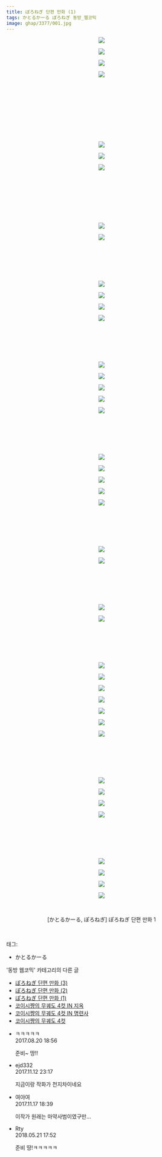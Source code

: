 ```yaml
---
title: ぽろねぎ 단편 만화 (1)
tags: かとるかーる ぽろねぎ 동방_웹코믹
image: ghap/3377/001.jpg
---
```

<div class="article">
<p style="text-align: center; clear: none; float: none;"><img src="{{ site.nasurl }}/ghap/3377/001.jpg"/></p>
<p style="text-align: center; clear: none; float: none;"><img src="{{ site.nasurl }}/ghap/3377/002.jpg"/></p>
<p style="text-align: center; clear: none; float: none;"><img src="{{ site.nasurl }}/ghap/3377/003.jpg"/></p>
<p style="text-align: center; clear: none; float: none;"><img src="{{ site.nasurl }}/ghap/3377/004.jpg"/></p>
<p style="text-align: center; clear: none; float: none;"><br/></p>
<p style="text-align: center; clear: none; float: none;"><br/></p>
<p style="text-align: center; clear: none; float: none;"><br/></p>
<p style="text-align: center; clear: none; float: none;"><br/></p>
<p style="text-align: center; clear: none; float: none;"><br/></p>
<p style="text-align: center; clear: none; float: none;"><img src="{{ site.nasurl }}/ghap/3377/005.jpg"/></p>
<p style="text-align: center; clear: none; float: none;"><img src="{{ site.nasurl }}/ghap/3377/006.jpg"/></p>
<p style="text-align: center; clear: none; float: none;"><img src="{{ site.nasurl }}/ghap/3377/007.jpg"/></p>
<p style="text-align: center; clear: none; float: none;"><br/></p>
<p style="text-align: center; clear: none; float: none;"><br/></p>
<p style="text-align: center; clear: none; float: none;"><br/></p>
<p style="text-align: center; clear: none; float: none;"><br/></p>
<p style="text-align: center; clear: none; float: none;"><img src="{{ site.nasurl }}/ghap/3377/008.jpg"/></p>
<p style="text-align: center; clear: none; float: none;"><img src="{{ site.nasurl }}/ghap/3377/009.jpg"/></p>
<p style="text-align: center; clear: none; float: none;"><br/></p>
<p style="text-align: center; clear: none; float: none;"><br/></p>
<p style="text-align: center; clear: none; float: none;"><br/></p>
<p style="text-align: center; clear: none; float: none;"><img src="{{ site.nasurl }}/ghap/3377/010.jpg"/></p>
<p style="text-align: center; clear: none; float: none;"><img src="{{ site.nasurl }}/ghap/3377/011.jpg"/></p>
<p style="text-align: center; clear: none; float: none;"><img src="{{ site.nasurl }}/ghap/3377/012.jpg"/></p>
<p style="text-align: center; clear: none; float: none;"><img src="{{ site.nasurl }}/ghap/3377/013.jpg"/></p>
<p style="text-align: center; clear: none; float: none;"><br/></p>
<p style="text-align: center; clear: none; float: none;"><br/></p>
<p style="text-align: center; clear: none; float: none;"><br/></p>
<p style="text-align: center; clear: none; float: none;"><img src="{{ site.nasurl }}/ghap/3377/014.jpg"/></p>
<p style="text-align: center; clear: none; float: none;"><img src="{{ site.nasurl }}/ghap/3377/015.jpg"/></p>
<p style="text-align: center; clear: none; float: none;"><img src="{{ site.nasurl }}/ghap/3377/016.jpg"/></p>
<p style="text-align: center; clear: none; float: none;"><img src="{{ site.nasurl }}/ghap/3377/017.jpg"/></p>
<p style="text-align: center; clear: none; float: none;"><img src="{{ site.nasurl }}/ghap/3377/018.jpg"/></p>
<p style="text-align: center; clear: none; float: none;"><br/></p>
<p style="text-align: center; clear: none; float: none;"><br/></p>
<p style="text-align: center; clear: none; float: none;"><br/></p>
<p style="text-align: center; clear: none; float: none;"><img src="{{ site.nasurl }}/ghap/3377/019.jpg"/></p>
<p style="text-align: center; clear: none; float: none;"><img src="{{ site.nasurl }}/ghap/3377/020.jpg"/></p>
<p style="text-align: center; clear: none; float: none;"><img src="{{ site.nasurl }}/ghap/3377/021.jpg"/></p>
<p style="text-align: center; clear: none; float: none;"><img src="{{ site.nasurl }}/ghap/3377/022.jpg"/></p>
<p style="text-align: center; clear: none; float: none;"><img src="{{ site.nasurl }}/ghap/3377/023.jpg"/></p>
<p style="text-align: center; clear: none; float: none;"><br/></p>
<p style="text-align: center; clear: none; float: none;"><br/></p>
<p style="text-align: center; clear: none; float: none;"><br/></p>
<p style="text-align: center; clear: none; float: none;"><img src="{{ site.nasurl }}/ghap/3377/024.jpg"/></p>
<p style="text-align: center; clear: none; float: none;"><img src="{{ site.nasurl }}/ghap/3377/025.jpg"/></p>
<p style="text-align: center; clear: none; float: none;"><br/></p>
<p style="text-align: center; clear: none; float: none;"><br/></p>
<p style="text-align: center; clear: none; float: none;"><br/></p>
<p style="text-align: center; clear: none; float: none;"><img src="{{ site.nasurl }}/ghap/3377/026.jpg"/></p>
<p style="text-align: center; clear: none; float: none;"><img src="{{ site.nasurl }}/ghap/3377/027.jpg"/></p>
<p style="text-align: center; clear: none; float: none;"><br/></p>
<p style="text-align: center; clear: none; float: none;"><br/></p>
<p style="text-align: center; clear: none; float: none;"><br/></p>
<p style="text-align: center; clear: none; float: none;"><img src="{{ site.nasurl }}/ghap/3377/028.jpg"/></p>
<p style="text-align: center; clear: none; float: none;"><img src="{{ site.nasurl }}/ghap/3377/029.jpg"/></p>
<p style="text-align: center; clear: none; float: none;"><img src="{{ site.nasurl }}/ghap/3377/030.jpg"/></p>
<p style="text-align: center; clear: none; float: none;"><img src="{{ site.nasurl }}/ghap/3377/031.jpg"/></p>
<p style="text-align: center; clear: none; float: none;"><img src="{{ site.nasurl }}/ghap/3377/032.jpg"/></p>
<p style="text-align: center; clear: none; float: none;"><img src="{{ site.nasurl }}/ghap/3377/033.jpg"/></p>
<p style="text-align: center; clear: none; float: none;"><img src="{{ site.nasurl }}/ghap/3377/034.jpg"/></p>
<p style="text-align: center; clear: none; float: none;"><br/></p>
<p style="text-align: center; clear: none; float: none;"><br/></p>
<p style="text-align: center; clear: none; float: none;"><br/></p>
<p style="text-align: center; clear: none; float: none;"><img src="{{ site.nasurl }}/ghap/3377/035.jpg"/></p>
<p style="text-align: center; clear: none; float: none;"><img src="{{ site.nasurl }}/ghap/3377/036.jpg"/></p>
<p style="text-align: center; clear: none; float: none;"><img src="{{ site.nasurl }}/ghap/3377/037.jpg"/></p>
<p style="text-align: center; clear: none; float: none;"><img src="{{ site.nasurl }}/ghap/3377/038.jpg"/></p>
<p style="text-align: center; clear: none; float: none;"><br/></p>
<p style="text-align: center; clear: none; float: none;"><br/></p>
<p style="text-align: center; clear: none; float: none;"><br/></p>
<p style="text-align: center; clear: none; float: none;"><img src="{{ site.nasurl }}/ghap/3377/039.jpg"/></p>
<p style="text-align: center; clear: none; float: none;"><img src="{{ site.nasurl }}/ghap/3377/040.jpg"/></p>
<p style="text-align: center; clear: none; float: none;"><img src="{{ site.nasurl }}/ghap/3377/041.jpg"/></p>
<p style="text-align: center; clear: none; float: none;"><img src="{{ site.nasurl }}/ghap/3377/042.jpg"/></p>
<p style="text-align: center; clear: none; float: none;"><br/></p>
<p style="text-align: center; clear: none; float: none;">[かとるかーる, ぽろねぎ] ぽろねぎ 단편 만화 1</p>
<p><br/></p>
</div><div class="tagTrail">
<p>태그: </p>
<ul>
<li>かとるかーる</li>
</ul>
</div><div class="another">
<p>'동방 웹코믹' 카테고리의 다른 글</p>
<ul>
<li><a href="/2017-06-16-ghap_3379">ぽろねぎ 단편 만화 (3)</a></li>
<li><a href="/2017-06-15-ghap_3378">ぽろねぎ 단편 만화 (2)</a></li>
<li><a href="/2017-06-15-ghap_3377">ぽろねぎ 단편 만화 (1)</a></li>
<li><a href="/2017-06-13-ghap_3376">코이시쨩의 무궤도 4컷 IN 지옥</a></li>
<li><a href="/2017-06-13-ghap_3375">코이시쨩의 무궤도 4컷 IN 명련사</a></li>
<li><a href="/2017-06-13-ghap_3374">코이시쨩의 무궤도 4컷</a></li>
</ul>
</div><div class="cb_module cb_fluid">
<div class="cb_wrt cb_profile">
<div class="comment">
<ul>
<li class="cb_thumb_off" id="comment15064268">
<div class="cb_comment_area">
<div class="cb_info_area">
<div class="cb_section">
<span class="cb_nick_name">ㅋㅋㅋㅋㅋ</span>
</div>
<div class="cb_section">
<span class="cb_date">2017.08.20 18:56 </span>
</div>
</div>
<div class="cb_dsc_comment">
<p class="cb_dsc">
											준비~ 땅!!
										</p>
</div>
</div></li>
<li class="cb_thumb_off" id="comment15128086">
<div class="cb_comment_area">
<div class="cb_info_area">
<div class="cb_section">
<span class="cb_nick_name">ejd332</span>
</div>
<div class="cb_section">
<span class="cb_date">2017.11.12 23:17 </span>
</div>
</div>
<div class="cb_dsc_comment">
<p class="cb_dsc">
											지금이랑 작화가 천지차이네요
										</p>
</div>
</div></li>
<li class="cb_thumb_off" id="comment15131470">
<div class="cb_comment_area">
<div class="cb_info_area">
<div class="cb_section">
<span class="cb_nick_name">여야여</span>
</div>
<div class="cb_section">
<span class="cb_date">2017.11.17 18:39 </span>
</div>
</div>
<div class="cb_dsc_comment">
<p class="cb_dsc">
											이작가 원래는 마약사범이였구만...
										</p>
</div>
</div></li>
<li class="cb_thumb_off" id="comment15259673">
<div class="cb_comment_area">
<div class="cb_info_area">
<div class="cb_section">
<span class="cb_nick_name">Rty</span>
</div>
<div class="cb_section">
<span class="cb_date">2018.05.21 17:52 </span>
</div>
</div>
<div class="cb_dsc_comment">
<p class="cb_dsc">
											준비 땅!ㅋㅋㅋㅋㅋ
										</p>
</div>
</div></li>
</ul>
</div>
</div><!-- commentList close -->
</div>